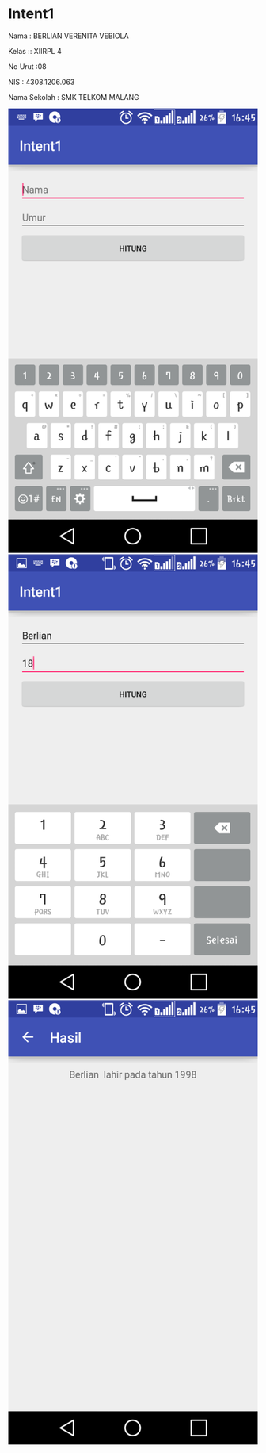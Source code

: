 # Intent1

Nama  : BERLIAN VERENITA VEBIOLA 

Kelas  ::  XIIRPL 4

No Urut :08

NIS     : 4308.1206.063

Nama Sekolah : SMK TELKOM MALANG 



![gambar1](https://github.com/BerlianVerenita/Intent1/blob/master/Screenshot_2016-11-07-16-45-43.png)
![gambar2](https://github.com/BerlianVerenita/Intent1/blob/master/Screenshot_2016-11-07-16-45-53.png)
![gambar3](https://github.com/BerlianVerenita/Intent1/blob/master/Screenshot_2016-11-07-16-45-57.png)
